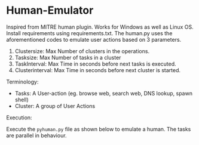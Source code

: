 # Human-Emulator
Inspired from MITRE human plugin.
Works for Windows as well as Linux OS.
Install requirements using requirements.txt. The human.py uses the aforementioned codes to emulate user actions based on 3 parameters.
1. Clustersize: Max Number of clusters in the operations.
2. Tasksize: Max Number of tasks in a cluster
3. TaskInterval: Max Time in seconds before next tasks is executed.
4. Clusterinterval: Max Time in seconds before next cluster is started.

Terminology:
 - Tasks: A User-action (eg. browse web, search web, DNS lookup, spawn shell)
 - Cluster: A group of User Actions
 
 Execution:
 
 Execute the `pyhuman.py` file as shown below to emulate a human. The tasks are parallel in behaviour.
 
